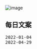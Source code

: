 ![image](https://iknow-pic.cdn.bcebos.com/f7246b600c338744ff8d31cd5a0fd9f9d72aa032?x-bce-process%3Dimage%2Fresize%2Cm_lfit%2Cw_600%2Ch_800%2Climit_1%2Fquality%2Cq_85%2Fformat%2Cf_jpg)


## 每日文案  
<kbd>2022-01-04</kbd>  
<kbd>2022-04-29</kbd>  
